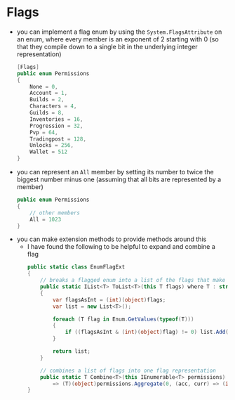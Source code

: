 # Flags

- you can implement a flag enum by using the `System.FlagsAttribute` on an enum, where every member is an exponent of 2 starting with 0 (so that they compile down to a single bit in the underlying integer representation)
    ```cs
    [Flags]
    public enum Permissions
    {
        None = 0,
        Account = 1,
        Builds = 2,
        Characters = 4,
        Guilds = 8,
        Inventories = 16,
        Progression = 32,
        Pvp = 64,
        Tradingpost = 128,
        Unlocks = 256,
        Wallet = 512
    }
    ```
- you can represent an `All` member by setting its number to twice the biggest number minus one (assuming that all bits are represented by a member)
    ```cs
    public enum Permissions
    {
        // other members
        All = 1023
    }
    ```
- you can make extension methods to provide methods around this
  - I have found the following to be helpful to expand and combine a flag
    ```cs
    public static class EnumFlagExt
    {
        // breaks a flagged enum into a list of the flags that make it up
        public static IList<T> ToList<T>(this T flags) where T : struct, IConvertible
        {
            var flagsAsInt = (int)(object)flags;
            var list = new List<T>();

            foreach (T flag in Enum.GetValues(typeof(T)))
            {
                if ((flagsAsInt & (int)(object)flag) != 0) list.Add(flag);
            }

            return list;
        }

        // combines a list of flags into one flag representation
        public static T Combine<T>(this IEnumerable<T> permissions) where T : struct, IConvertible
            => (T)(object)permissions.Aggregate(0, (acc, curr) => (int)(object)acc | (int)(object)curr);
    }
    ```